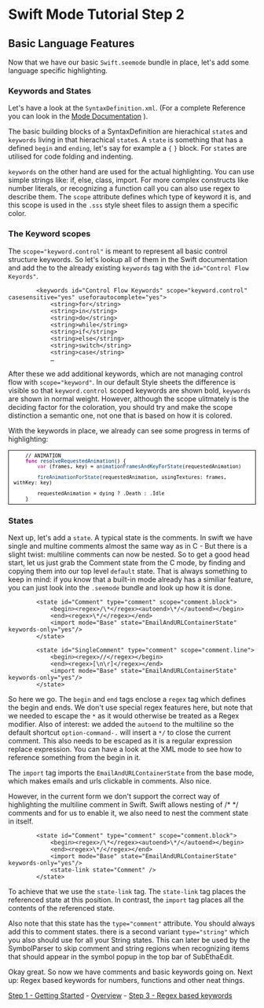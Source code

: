 # Swift Mode Tutorial Step 2
## Basic Language Features

Now that we have our basic `Swift.seemode` bundle in place, let's add some language specific highlighting.

### Keywords and States

Let's have a look at the `SyntaxDefinition.xml`. (For a complete Reference you can look in the [Mode Documentation](https://github.com/codingmonkeys/SubEthaEdit/blob/master/Documentation/ExampleMode/Documentation/SyntaxDefinition_xml.md) ).

The basic building blocks of a SyntaxDefinition are hierachical `state`s and `keywords` living in that hierachical `state`s. A `state` is something that has a defined `begin` and `ending`, let's say for example a `{` `}` block. For `state`s are utilised for code folding and indenting.

`keywords` on the other hand are used for the actual highlighting. You can use simple strings like: if, else, class, import. For more complex constructs like number literals, or recognizing a function call you can also use regex to describe them. The `scope` attribute defines which type of keyword it is, and this scope is used in the `.sss` style sheet files to assign them a specific color.

### The Keyword scopes

The `scope="keyword.control"` is meant to represent all basic control structure keywords. So let's lookup all of them in the Swift documentation and add the to the already existing `keywords` tag with the `id="Control Flow Keyords"`.

			<keywords id="Control Flow Keywords" scope="keyword.control" casesensitive="yes" useforautocomplete="yes">
				<string>for</string>
				<string>in</string>
				<string>do</string>
				<string>while</string>
				<string>if</string>
				<string>else</string>
				<string>switch</string>
				<string>case</string>
				…

After these we add additional keywords, which are not managing control flow with `scope="keyword"`. In our default Style sheets the difference is visible so that `keyword.control` scoped keywords are shown bold, `keywords` are shown in normal weight. However, although the scope ulitmately is the deciding factor for the coloration, you should try and make the scope distinction a semantic one, not one that is based on how it is colored.

With the keywords in place, we already can see some progress in terms of highlighting:

<div style="text-align:left;color:#000000; background-color:#ffffff; border:solid black 1px; padding:0.5em 1em 0.5em 1em; overflow:auto;font-size:small; font-family:monospace; ">&nbsp;&nbsp;&nbsp;&nbsp;// ANIMATION<br />
&nbsp;&nbsp;&nbsp;&nbsp;<span style="color:#a71790;"><strong>func</strong></span> <span style="color:#003668;">resolveRequestedAnimation</span>() {<br />
&nbsp;&nbsp;&nbsp;&nbsp;&nbsp;&nbsp;&nbsp;&nbsp;<span style="color:#a71790;">var</span><span style="color:#003668;"> </span>(frames, key) = <span style="color:#003668;">animationFramesAndKeyForState</span>(requestedAnimation)<br />
&nbsp;&nbsp;&nbsp;&nbsp;&nbsp;&nbsp;&nbsp;&nbsp;<br />
&nbsp;&nbsp;&nbsp;&nbsp;&nbsp;&nbsp;&nbsp;&nbsp;<span style="color:#003668;">fireAnimationForState</span>(requestedAnimation, usingTextures: frames, withKey: key)<br />
&nbsp;&nbsp;&nbsp;&nbsp;&nbsp;&nbsp;&nbsp;&nbsp;<br />
&nbsp;&nbsp;&nbsp;&nbsp;&nbsp;&nbsp;&nbsp;&nbsp;requestedAnimation = dying ? .Death : .Idle<br />
&nbsp;&nbsp;&nbsp;&nbsp;}<br />
</div>

### States

Next up, let's add a `state`. A typical state is the comments. In swift we have single and multine comments almost the same way as in C - But there is a slight twist: multiline comments can now be nested. So to get a good head start, let us just grab the Comment state from the C mode, by finding and copying them into our top level `default` state. That is always something to keep in mind: if you know that a built-in mode already has a similiar feature, you can just look into the `.seemode` bundle and look up how it is done.

			<state id="Comment" type="comment" scope="comment.block">
				<begin><regex>/\*</regex><autoend>\*/</autoend></begin>
				<end><regex>\*/</regex></end>
				<import mode="Base" state="EmailAndURLContainerState" keywords-only="yes"/>
			</state>

			<state id="SingleComment" type="comment" scope="comment.line">
				<begin><regex>//</regex></begin>
				<end><regex>[\n\r]</regex></end>
				<import mode="Base" state="EmailAndURLContainerState" keywords-only="yes"/>
			</state>

So here we go. The `begin` and `end` tags enclose a `regex` tag which defines the begin and ends. We don't use special regex features here, but note that we needed to escape the `*` as it would otherwise be treated as a Regex modifier. Also of interest: we added the `autoend` to the multiline so the default shortcut `option-command-.` will insert a `*/` to close the current comment. This also needs to be escaped as it is a regular expression replace expression. You can have a look at the XML mode to see how to reference something from the begin in it.

The `import` tag imports the `EmailAndURLContainerState` from the base mode, which makes emails and urls clickable in comments. Also nice.

However, in the current form we don't support the correct way of highlighting the multiline comment in Swift. Swift allows nesting of /* */ comments and for us to enable it, we also need to nest the comment state in itself.

			<state id="Comment" type="comment" scope="comment.block">
				<begin><regex>/\*</regex><autoend>\*/</autoend></begin>
				<end><regex>\*/</regex></end>
				<import mode="Base" state="EmailAndURLContainerState" keywords-only="yes"/>
				<state-link state="Comment" />
			</state>

To achieve that we use the `state-link` tag. The `state-link` tag places the referenced state at this position. In contrast, the `import` tag places all the contents of the referenced state.

Also note that this state has the `type="comment"` attribute. You should always add this to comment states. there is a second variant `type="string"` which you also should use for all your String states. This can later be used by the SymbolParser to skip comment and string regions when recognizing items that should appear in the symbol popup in the top bar of SubEthaEdit.

Okay great. So now we have comments and basic keywords going on. Next up: Regex based keywords for numbers, functions and other neat things.



<!-- Tutorial Navigation -->
[Step 1 - Getting Started](../SwiftModeStep1) - [Overview](..) - [Step 3 - Regex based keywords](../SwiftModeStep3)